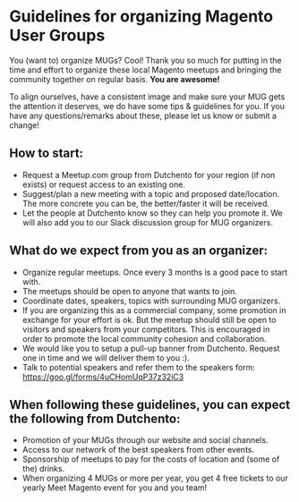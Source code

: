 # Guidelines for organizing Magento User Groups

You (want to) organize MUGs? Cool! Thank you so much for putting in the time and effort to organize these local Magento meetups and bringing the community together on regular basis. **You are awesome!**

To align ourselves, have a consistent image and make sure your MUG gets the attention it deserves, we do have some tips & guidelines for you. If you have any questions/remarks about these, please let us know or submit a change!

## How to start:
- Request a Meetup.com group from Dutchento for your region (if non exists) or request access to an existing one.
- Suggest/plan a new meeting with a topic and proposed date/location. The more concrete you can be, the better/faster it will be received.
- Let the people at Dutchento know so they can help you promote it. We will also add you to our Slack discussion group for MUG organizers.

## What do we expect from you as an organizer:
- Organize regular meetups. Once every 3 months is a good pace to start with.
- The meetups should be open to anyone that wants to join.
- Coordinate dates, speakers, topics with surrounding MUG organizers.
- If you are organizing this as a commercial company, some promotion in exchange for your effort is ok. But the meetup should still be open to visitors and speakers from your competitors. This is encouraged in order to promote the local community cohesion and collaboration.
- We would like you to setup a pull-up banner from Dutchento. Request one in time and we will deliver them to you :).
- Talk to potential speakers and refer them to the speakers form: https://goo.gl/forms/4uCHomUqP37z32iC3

## When following these guidelines, you can expect the following from Dutchento:
- Promotion of your MUGs through our website and social channels.
- Access to our network of the best speakers from other events.
- Sponsorship of meetups to pay for the costs of location and (some of the) drinks.
- When organizing 4 MUGs or more per year, you get 4 free tickets to our yearly Meet Magento event for you and you team!
